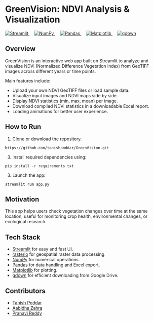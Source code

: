 # GreenVision: NDVI Analysis & Visualization

<a href="https://streamlit.io/">
  <img src="https://img.shields.io/badge/Streamlit-FF4B4B?style=for-the-badge&logo=streamlit&logoColor=white" alt="Streamlit"/>
</a>&nbsp;&nbsp;&nbsp;
<a href="https://numpy.org/">
  <img src="https://img.shields.io/badge/Numpy-013243?style=for-the-badge&logo=NumPy&logoColor=white" alt="NumPy"/>
</a>&nbsp;&nbsp;&nbsp;
<a href="https://pandas.pydata.org/">
  <img src="https://img.shields.io/badge/Pandas-150458?style=for-the-badge&logo=Pandas&logoColor=white" alt="Pandas"/>
</a>&nbsp;&nbsp;&nbsp;
<a href="https://matplotlib.org/">
  <img src="https://img.shields.io/badge/Matplotlib-11557C?style=for-the-badge&logo=matplotlib&logoColor=white" alt="Matplotlib"/>
</a>&nbsp;&nbsp;&nbsp;
<a href="https://gdown.readthedocs.io/en/latest/">
  <img src="https://img.shields.io/badge/gdown-Blue?style=for-the-badge&logo=python&logoColor=white" alt="gdown"/>
</a>


## Overview

GreenVision is an interactive web app built on Streamlit to analyze and visualize NDVI (Normalized Difference Vegetation Index) from GeoTIFF images across different years or time points.

Main features include:

- Upload your own NDVI GeoTIFF files or load sample data.
- Visualize input images and NDVI maps side by side.
- Display NDVI statistics (min, max, mean) per image.
- Download compiled NDVI statistics in a downloadable Excel report.
- Loading animations for better user experience.


## How to Run

1. Clone or download the repository.
```
https://github.com/tanishpoddar/GreenVision.git
```
3. Install required dependencies using:
```
pip install -r requirements.txt
```


3. Launch the app:
```
streamlit run app.py
```

## Motivation

This app helps users check vegetation changes over time at the same location, useful for monitoring crop health, environmental changes, or ecological research.


## Tech Stack

- [Streamlit](https://streamlit.io) for easy and fast UI.
- [rasterio](https://rasterio.readthedocs.io) for geospatial raster data processing.
- [NumPy](https://numpy.org) for numerical operations.
- [Pandas](https://pandas.pydata.org) for data handling and Excel export.
- [Matplotlib](https://matplotlib.org) for plotting.
- [gdown](https://gdown.readthedocs.io) for efficient downloading from Google Drive.


## Contributors

- [Tanish Poddar](https://github.com/tanishpoddar)
- [Aabidha Zahra](https://github.com/Zahraaabidha)
- [Pranavi Reddy](https://github.com/MPranaviReddy)
